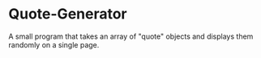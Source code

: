 # Quote-Generator
A small program that takes an array of "quote" objects and displays them randomly on a single page.
